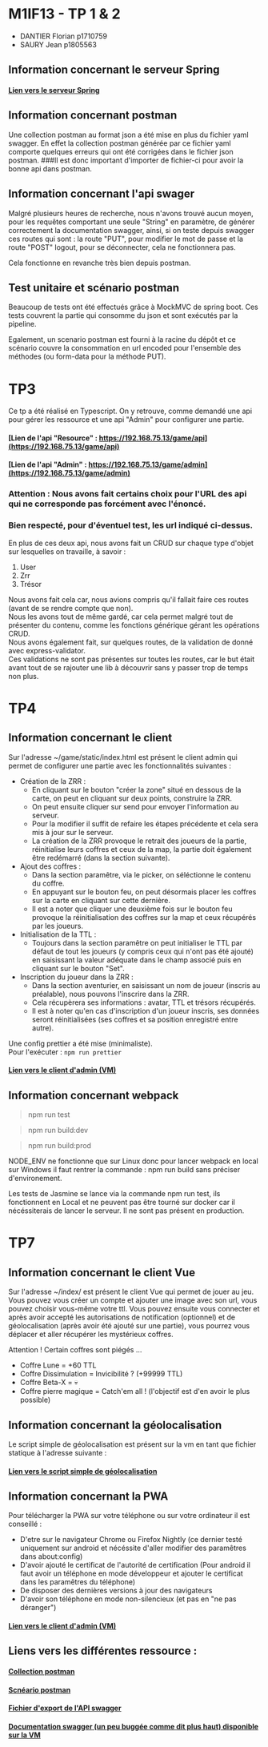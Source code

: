 # M1IF13 - TP 1 & 2

- DANTIER Florian p1710759
- SAURY Jean p1805563

## Information concernant le serveur Spring
#### [Lien vers le serveur Spring](https://192.168.75.13:8443/mif13)


## Information concernant postman
Une collection postman au format json a été mise en plus du fichier yaml swagger.
En effet la collection postman générée par ce fichier yaml comporte quelques erreurs
qui ont été corrigées dans le fichier json postman.
###Il est donc important d'importer de fichier-ci pour avoir la bonne api dans postman.

## Information concernant l'api swager
Malgré plusieurs heures de recherche, nous n'avons trouvé aucun moyen, pour les requêtes 
comportant une seule "String" en paramètre, de générer correctement la documentation
swagger, ainsi, si on teste depuis swagger ces routes qui sont : la route "PUT", pour 
modifier le mot de passe et la route "POST" logout, pour se déconnecter, cela ne fonctionnera pas.

Cela fonctionne en revanche très bien depuis postman.

## Test unitaire et scénario postman

Beaucoup de tests ont été effectués grâce à MockMVC de spring boot.
Ces tests couvrent la partie qui consomme du json et sont exécutés par la pipeline.

Egalement, un scenario postman est fourni à la racine du dépôt et ce scénario couvre
la consommation en url encoded pour l'ensemble des méthodes (ou form-data pour la méthode PUT).
# TP3
Ce tp a été réalisé en Typescript. 
On y retrouve, comme demandé une api pour gérer les ressource et une api "Admin" pour configurer une partie.
#### [Lien de l'api "Resource" : https://192.168.75.13/game/api](https://192.168.75.13/game/api)  
#### [Lien de l'api "Admin" : https://192.168.75.13/game/admin](https://192.168.75.13/game/admin)
### Attention : Nous avons fait certains choix pour l'URL des api qui ne corresponde pas forcément avec l'énoncé.
### Bien respecté, pour d'éventuel test, les url indiqué ci-dessus.
En plus de ces deux api, nous avons fait un CRUD sur chaque type d'objet sur lesquelles on travaille, à savoir :  
1. User
2. Zrr
3. Trésor  

Nous avons fait cela car, nous avions compris qu'il fallait faire ces routes (avant de se rendre compte que non).  
Nous les avons tout de même gardé, car cela permet malgré tout de présenter du contenu, comme les fonctions générique gérant les opérations CRUD.  
Nous avons également fait, sur quelques routes, de la validation de donné avec express-validator.  
Ces validations ne sont pas présentes sur toutes les routes, car le but était avant tout de se rajouter une lib à découvrir sans y passer trop de temps non plus.  


# TP4
## Information concernant le client

Sur l'adresse ~/game/static/index.html est présent le client admin qui permet de configurer une partie avec les fonctionnalités suivantes :
 - Création de la ZRR :
    - En cliquant sur le bouton "créer la zone" situé en dessous de la carte, on peut en cliquant sur deux points, construire la ZRR.
    - On peut ensuite cliquer sur send pour envoyer l'information au serveur.
    - Pour la modifier il suffit de refaire les étapes précédente et cela sera mis à jour sur le serveur.
    - La création de la ZRR provoque le retrait des joueurs de la partie, réinitialise leurs coffres et ceux de la map, la partie doit également être redémarré (dans la section suivante). 
 - Ajout des coffres :
    - Dans la section paramêtre, via le picker, on séléctionne le contenu du coffre.
    - En appuyant sur le bouton feu, on peut désormais placer les coffres sur la carte en cliquant sur cette dernière.
    - Il est a noter que cliquer une deuxième fois sur le bouton feu provoque la réinitialisation des coffres sur la map et ceux récupérés par les joueurs.
- Initialisation de la TTL :
  -   Toujours dans la section paramêtre on peut initialiser le TTL par défaut de tout les joueurs (y compris ceux qui n'ont pas été ajouté) en saisissant la valeur adéquate dans le champ associé puis en cliquant sur le bouton "Set". 
- Inscription du joueur dans la ZRR :
   - Dans la section aventurier, en saisissant un nom de joueur (inscris au préalable), nous pouvons l'inscrire dans la ZRR.
   - Cela récupèrera ses informations : avatar, TTL et trésors récupérés.
   - Il est à noter qu'en cas d'inscription d'un joueur inscris, ses données seront réinitialisées (ses coffres et sa position enregistré entre autre).

Une config prettier a été mise (minimaliste).  
Pour l'exécuter : ``npm run prettier``
#### [Lien vers le client d'admin (VM)](https://192.168.75.13/game/static/)

## Information concernant webpack

> npm run test

> npm run build:dev

> npm run build:prod

NODE_ENV ne fonctionne que sur Linux donc pour lancer webpack en local sur Windows il faut rentrer la commande : npm run build sans préciser d'environement.

Les tests de Jasmine se lance via la commande npm run test, ils fonctionnent en Local et ne peuvent pas être tourné sur docker car il nécéssiterais de lancer le serveur. Il ne sont pas présent en production.

# TP7
## Information concernant le client Vue
Sur l'adresse ~/index/ est présent le client Vue qui permet de jouer au jeu.
Vous pouvez vous créer un compte et ajouter une image avec son url, vous pouvez choisir vous-même votre ttl. Vous pouvez ensuite vous connecter et après avoir accepté les autorisations de notification (optionnel) et de géolocalisation (après avoir été ajouté sur une partie), vous pourrez vous déplacer et aller récupérer les mystérieux coffres.

Attention ! Certain coffres sont piégés ...
- Coffre Lune = +60 TTL
- Coffre Dissimulation = Invicibilité ? (+99999 TTL)
- Coffre Beta-X = 💀
- Coffre pierre magique = Catch'em all ! (l'objectif est d'en avoir le plus possible)

## Information concernant la géolocalisation
Le script simple de géolocalisation est présent sur la vm en tant que fichier statique à l'adresse suivante :
#### [Lien vers le script simple de géolocalisation](https://192.168.75.13/game/static/geoloc.html)
## Information concernant la PWA
Pour télécharger la PWA sur votre téléphone ou sur votre ordinateur il est conseillé :
- D'etre sur le navigateur Chrome ou Firefox Nightly (ce dernier testé uniquement sur android et nécéssite d'aller modifier des paramêtres dans about:config)
- D'avoir ajouté le certificat de l'autorité de certification (Pour android il faut avoir un téléphone en mode développeur et ajouter le certificat dans les paramêtres du téléphone)
- De disposer des dernières versions à jour des navigateurs
- D'avoir son téléphone en mode non-silencieux (et pas en "ne pas déranger")

#### [Lien vers le client d'admin (VM)](https://192.168.75.13/client/)

## Liens vers les différentes ressource :

#### [Collection postman](https://forge.univ-lyon1.fr/p1710759/m1if13-tps/-/blob/main/Users%20API.postman_collection.json)
#### [Scnéario postman](https://forge.univ-lyon1.fr/p1710759/m1if13-tps/-/blob/main/Users%20API.postman_collection%20-%20TEST.json)
#### [Fichier d'export de l'API swagger](https://forge.univ-lyon1.fr/p1710759/m1if13-tps/-/blob/main/users-api.yaml)
#### [Documentation swagger (un peu buggée comme dit plus haut) disponible sur la VM](https://192.168.75.13:8443/mif13/swagger-ui/index.html#/)


